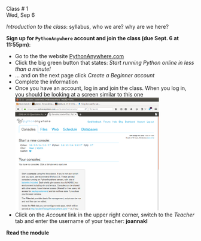 

<div class="lecture1">



<div class="column_date">
<p markdown="block">

Class # 1 <br> 
Wed, Sep 6 

</p>
</div>



<div class="column_materials" >
<p markdown="block">

*Introduction to the class*: syllabus, who we are? why are we here? <br>

</p>
</div>



<div class="column_assign">
<p markdown="block">

**Sign up for `PythonAnywhere` account and join the class (due Sept. 6 at 11:55pm)**:

* Go to the the website [PythonAnywhere.com](https://www.pythonanywhere.com/)
* Click the big green button that states: *Start running Python online in less than a minute!*
* ... and on the next page click *Create a Beginner account* 
* Complete the information 
* Once you have an account, log in and join the class. When you log in, you should be looking 
at a screen similar to this one 
    <img src="/resources/images/pythonAnywhere_dashboard.png" alt="PythonAnywhere Dashboard" style="width: 80%;"/>
* Click on the *Account* link in the upper right corner, switch to the *Teacher* tab and
enter the username of your teacher: **joannakl** 




**Read the module**        


</p>
</div>

</div>
